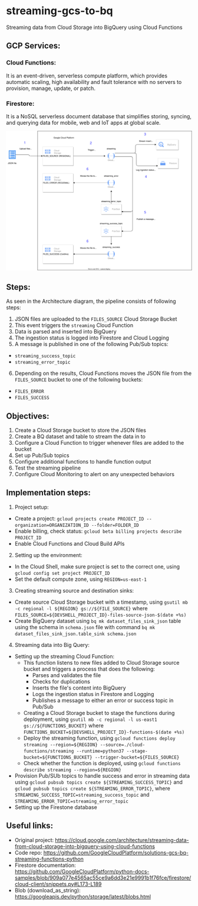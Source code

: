 # streaming-gcs-to-bq
Streaming data from Cloud Storage into BigQuery using Cloud Functions

## GCP Services:
### Cloud Functions: 
It is an event-driven, serverless compute platform, which provides automatic scaling, high availability and fault tolerance with no servers to provision, manage, update, or patch.

### Firestore: 
It is a NoSQL serverless document database that simplifies storing, syncing, and querying data for mobile, web and IoT apps at global scale. 


![Architecture](architecture.svg)
## Steps:
As seen in the Architecture diagram, the pipeline consists of following steps:
1. JSON files are uploaded to the `FILES_SOURCE` Cloud Storage Bucket 
2. This event triggers the `streaming` Cloud Function
3. Data is parsed and inserted into BigQuery
4. The ingestion status is logged into Firestore and Cloud Logging
5. A message is published in one of the following Pub/Sub topics:
- `streaming_success_topic`
- `streaming_error_topic`
6. Depending on the results, Cloud Functions moves the JSON file from the `FILES_SOURCE` bucket to one of the following buckets:
- `FILES_ERROR`
- `FILES_SUCCESS`

## Objectives:
1. Create a Cloud Storage bucket to store the JSON files
2. Create a BQ dataset and table to stream the data in to
3. Configure a Cloud Function to trigger whenever files are added to the bucket
4. Set up Pub/Sub topics
5. Configure additional functions to handle function output
6. Test the streaming pipeline
7. Configure Cloud Monitoring to alert on any unexpected behaviors

## Implementation steps:
1. Project setup:
- Create a project: `gcloud projects create PROJECT_ID --organization=ORGANIZATION_ID --folder=FOLDER_ID`
- Enable billing, check status: `gcloud beta billing projects describe PROJECT_ID`
- Enable Cloud Functions and Cloud Build APIs
2. Setting up the environment:
- In the Cloud Shell, make sure project is set to the correct one, using `gcloud config set project PROJECT_ID`
- Set the default compute zone, using `REGION=us-east-1`
3. Creating streaming source and destination sinks:
- Create source Cloud Storage bucket with a timestamp, using `gsutil mb -c regional -l ${REGION} gs://${FILE_SOURCE}` where `FILES_SOURCE=${DEVSHELL_PROJECT_ID}-files-source-json-$(date +%s)`
- Create BigQuery dataset using `bq mk dataset_files_sink_json` table using the schema in `schema.json` file with command `bq mk dataset_files_sink_json.table_sink schema.json`
4. Streaming data into Big Query:
- Setting up the streaming Cloud Function: 
    * This function listens to new files added to Cloud Storage source bucket and triggers a process that does the following:
        * Parses and validates the file
        * Checks for duplications
        * Inserts the file's content into BigQuery
        * Logs the ingestion status in Firestore and Logging
        * Publishes a message to either an error or success topic in Pub/Sub
    * Creating a Cloud Storage bucket to stage the functions during deployment, using `gsutil mb -c regional -l us-east1 gs://${FUNCTIONS_BUCKET}` where `FUNCTIONS_BUCKET=${DEVSHELL_PROJECT_ID}-functions-$(date +%s)`
    * Deploy the streaming function, using `gcloud functions deploy streaming --region=${REGION} --source=./cloud-functions/streaming --runtime=python37 --stage-bucket=${FUNCTIONS_BUCKET} --trigger-bucket=${FILES_SOURCE}`
    * Check whether the function is deployed, using `gcloud functions describe streaming --region=${REGION}`
- Provision Pub/SUb topics to handle success and error in streaming data using `gcloud pubsub topics create ${STREAMING_SUCCESS_TOPIC}` and `gcloud pubsub topics create ${STREAMING_ERROR_TOPIC}`, where `STREAMING_SUCCESS_TOPIC=streaming_success_topic` and `STREAMING_ERROR_TOPIC=streaming_error_topic` 
- Setting up the Firestone database

## Useful links:
- Original project: https://cloud.google.com/architecture/streaming-data-from-cloud-storage-into-bigquery-using-cloud-functions
- Code repo: https://github.com/GoogleCloudPlatform/solutions-gcs-bq-streaming-functions-python
- Firestore documentation: https://github.com/GoogleCloudPlatform/python-docs-samples/blob/909a077e4565ac55ce9a6dd3e21e9991b1f76fce/firestore/cloud-client/snippets.py#L173-L189
- Blob (download_as_string): https://googleapis.dev/python/storage/latest/blobs.html






